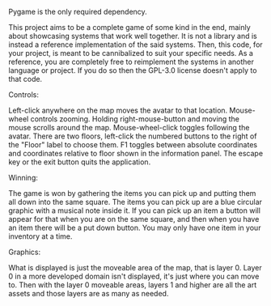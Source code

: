 Pygame is the only required dependency.

This project aims to be a complete game of some kind in the end, mainly about showcasing systems that work well together.  It is not a library and is instead a reference implementation of the said systems.  Then, this code, for your project, is meant to be cannibalized to suit your specific needs.  As a reference, you are completely free to reimplement the systems in another language or project.  If you do so then the GPL-3.0 license doesn't apply to that code.

Controls:

Left-click anywhere on the map moves the avatar to that location.  Mouse-wheel controls zooming.  Holding right-mouse-button and moving the mouse scrolls around the map.  Mouse-wheel-click toggles following the avatar.  There are two floors, left-click the numbered buttons to the right of the "Floor" label to choose them.  F1 toggles between absolute coordinates and coordinates relative to floor shown in the information panel.  The escape key or the exit button quits the application.

Winning:

The game is won by gathering the items you can pick up and putting them all down into the same square.  The items you can pick up are a blue circular graphic with a musical note inside it.  If you can pick up an item a button will appear for that when you are on the same square, and then when you have an item there will be a put down button.  You may only have one item in your inventory at a time.

Graphics:

What is displayed is just the moveable area of the map, that is layer 0.  Layer 0 in a more developed domain isn't displayed, it's just where you can move to.  Then with the layer 0 moveable areas, layers 1 and higher are all the art assets and those layers are as many as needed.

